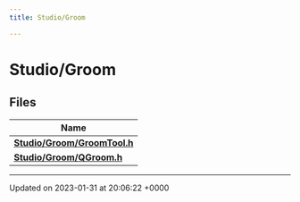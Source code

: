```yaml
---
title: Studio/Groom

---
```


# Studio/Groom



## Files

| Name           |
| -------------- |
| **[Studio/Groom/GroomTool.h](../Files/GroomTool_8h.md#file-groomtool.h)**  |
| **[Studio/Groom/QGroom.h](../Files/QGroom_8h.md#file-qgroom.h)**  |






-------------------------------

Updated on 2023-01-31 at 20:06:22 +0000
